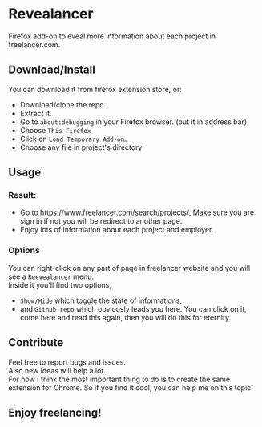 # Revealancer
Firefox add-on to eveal more information about each project in freelancer.com.

## Download/Install
You can download it from firefox extension store, or:
- Download/clone the repo.
- Extract it.
- Go to `about:debugging` in your Firefox browser. (put it in address bar)
- Choose `This Firefox`
- Click on `Load Temporary Add-on…`
- Choose any file in project's directory

## Usage
### Result:
- Go to <a href="https://www.freelancer.com/search/projects/">https://www.freelancer.com/search/projects/</a>, Make sure you are sign in if not you will be redirect to another page.
- Enjoy lots of information about each project and employer.

### Options
You can right-click on any part of page in freelancer website and you will see a `Reevealancer` menu. <br>
Inside it you'll find two options, 
- `Show/Hide` which toggle the state of informations, 
- and `Github repo` which obviously leads you here. You can click on it, come here and read this again, then you will do this for eternity.

## Contribute 
Feel free to report bugs and issues. <br>
Also new ideas will help a lot.<br>
For now I think the most important thing to do is to create the same extension for Chrome. So if you find it cool, you can help me on this topic.

## Enjoy freelancing!
